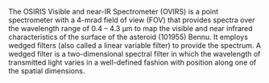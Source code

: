The OSIRIS Visible and near-IR Spectrometer (OVIRS) is a point spectrometer with a 4-mrad field of view (FOV)
         that provides spectra over the wavelength range of 0.4 – 4.3 μm to map the visible and near infrared characteristics of 
         the surface of the asteroid (101955) Bennu. It employs wedged filters (also called a linear variable filter) to provide 
         the spectrum. A wedged filter is a two-dimensional spectral filter in which the wavelength of transmitted light varies in 
         a well-defined fashion with position along one of the spatial dimensions.
        
